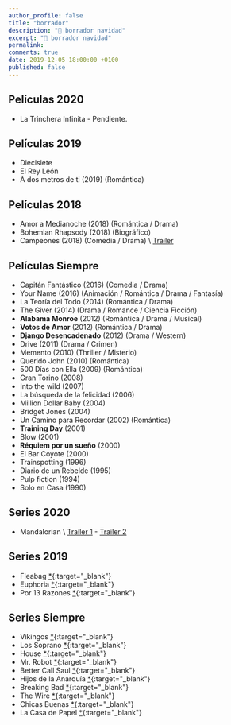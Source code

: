 ```yaml
---
author_profile: false
title: "borrador"
description: "🌟 borrador navidad"
excerpt: "🌟 borrador navidad"
permalink:
comments: true
date: 2019-12-05 18:00:00 +0100
published: false
---
```


## Películas 2020

* La Trinchera Infinita - Pendiente.

## Películas 2019

* Diecisiete
* El Rey León
* A dos metros de ti (2019) (Romántica)

## Películas 2018

* Amor a Medianoche (2018) (Romántica / Drama)
* Bohemian Rhapsody (2018) (Biográfico)
* Campeones (2018) (Comedia / Drama) \ [Trailer](https://www.youtube.com/watch?time_continue=122&v=a3e0hWT09YY)

## Películas Siempre

* Capitán Fantástico (2016) (Comedia / Drama)
* Your Name (2016) (Animación / Romántica / Drama / Fantasía)
* La Teoría del Todo (2014) (Romántica / Drama)
* The Giver (2014) (Drama / Romance / Ciencia Ficción)
* **Alabama Monroe** (2012) (Romántica / Drama / Musical)
* **Votos de Amor** (2012) (Romántica / Drama)
* **Django Desencadenado** (2012) (Drama / Western)
* Drive (2011) (Drama / Crimen)
* Memento (2010) (Thriller / Misterio)
* Querido John (2010) (Romántica)
* 500 Días con Ella (2009) (Romántica)
* Gran Torino (2008)
* Into the wild (2007)
* La búsqueda de la felicidad (2006)
* Million Dollar Baby (2004)
* Bridget Jones (2004)
* Un Camino para Recordar (2002) (Romántica)
* **Training Day** (2001)
* Blow (2001)
* **Réquiem por un sueño** (2000)
* El Bar Coyote (2000)
* Trainspotting (1996)
* Diario de un Rebelde (1995)
* Pulp fiction (1994)
* Solo en Casa (1990)

<!-- trailers peliculas de amor parte 5: https://www.youtube.com/watch?v=lGJNUo76p80 -->
## Series 2020

* Mandalorian \ [Trailer 1](/the-mandalorian-trailer-de-la-nueva-serie-de-star-wars/) - [Trailer 2](/the-mandalorian-nuevo-trailer-serie-de-star-wars/)

## Series 2019

* Fleabag [*](https://www.imdb.com/title/tt5687612/){:target="_blank"}
* Euphoria [*](https://www.imdb.com/title/tt8772296/){:target="_blank"}
* Por 13 Razones [*](https://www.imdb.com/title/tt1837492/){:target="_blank"}

## Series Siempre

* Vikingos [*](http://www.imdb.com/title/tt2306299/){:target="_blank"}
* Los Soprano [*](http://www.imdb.com/title/tt0141842/){:target="_blank"}
* House [*](https://www.imdb.com/title/tt0412142/){:target="_blank"}
* Mr. Robot [*](https://www.imdb.com/title/tt4158110/){:target="_blank"}
* Better Call Saul  [*](https://www.imdb.com/title/tt3032476/){:target="_blank"}
* Hijos de la Anarquía [*](https://www.imdb.com/title/tt1124373/){:target="_blank"}
* Breaking Bad [*](https://www.imdb.com/title/tt0903747/){:target="_blank"}
* The Wire [*](https://www.imdb.com/title/tt0306414/){:target="_blank"}
* Chicas Buenas [*](https://www.imdb.com/title/tt6474378/){:target="_blank"}
* La Casa de Papel [*](https://www.imdb.com/title/tt6468322/){:target="_blank"}
